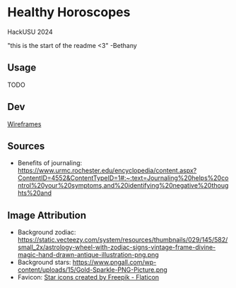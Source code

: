 # Healthy Horoscopes

HackUSU 2024

"this is the start of the readme <3" -Bethany

## Usage

TODO

## Dev

[Wireframes](https://www.figma.com/file/IuSJoix7ImN4JmFpyI25Cu/HackUSU-2024?type=design&node-id=0%3A1&mode=design&t=Bh2UIl73O9gClTaM-1)

## Sources

* Benefits of journaling: https://www.urmc.rochester.edu/encyclopedia/content.aspx?ContentID=4552&ContentTypeID=1#:~:text=Journaling%20helps%20control%20your%20symptoms,and%20identifying%20negative%20thoughts%20and

## Image Attribution

* Background zodiac: https://static.vecteezy.com/system/resources/thumbnails/029/145/582/small_2x/astrology-wheel-with-zodiac-signs-vintage-frame-divine-magic-hand-drawn-antique-illustration-png.png
* Background stars: https://www.pngall.com/wp-content/uploads/15/Gold-Sparkle-PNG-Picture.png
* Favicon: <a href="https://www.flaticon.com/free-icons/star" title="star icons">Star icons created by Freepik - Flaticon</a>
